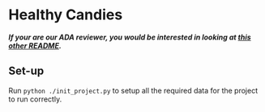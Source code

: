 Healthy Candies
========

***If your are our ADA reviewer, you would be interested in looking at [this other README](./README_MS2.md).***

## Set-up

Run `python ./init_project.py` to setup all the required data for the project to run correctly.
